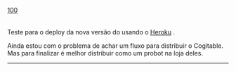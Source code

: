 [100](https://github.com/guilhermeprokisch/ideias/issues/100) 
###### 

Teste para o deploy da nova versão do usando o [Heroku](Heroku) .


Ainda estou com o problema de achar um fluxo para distribuir o Cogitable.  Mas para finalizar é melhor distribuir como um probot na loja deles.

-------------------------------------------------------------------------------

